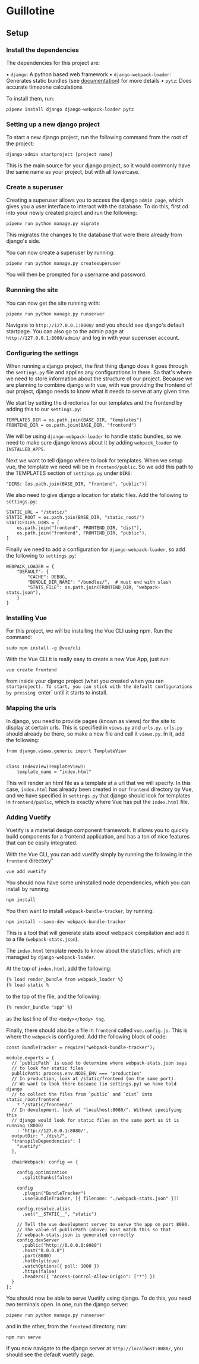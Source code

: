 # Guillotine

## Setup

### Install the dependencies

The dependencies for this project are:

• `django`: A python based web framework
• `django-webpack-loader`: Generates static bundles (see [documentation](https://github.com/owais/django-webpack-loader))
for more details
• `pytz`: Does accurate timezone calculations

To install them, run:

`pipenv install django django-webpack-loader pytz`

### Setting up a new django project

To start a new django project, run the following command from the root of the project:

`django-admin startproject [project name]`

This is the main source for your django project, so it would commonly have the same name as your project,
but with all lowercase. 

### Create a superuser

Creating a superuser allows you to access the django `admin page`, which gives you a user interface to interact 
with the database. To do this, first cd into your newly created project and run the following:

`pipenv run python manage.py migrate`

This migrates the changes to the database that were there already from django's side. 

You can now create a superuser by running:

`pipenv run python manage.py createsuperuser`

You will then be prompted for a username and password.

### Runnning the site

You can now get the site running with:

`pipenv run python manage.py runserver`

Navigate to `http://127.0.0.1:8000/` and you should see django's default startpage. You can also go to
the admin page at `http://127.0.0.1:8000/admin/` and log in with your superuser account.

### Configuring the settings

When running a django project, the first thing django does it goes through the `settings.py`
file and applies any configurations in there. So that's where we need to store information about
the structure of our project. Because we are planning to combine django with vue, with vue
providing the frontend of our project, django needs to know what it needs to serve at any
given time. 

We start by setting the directories for our templates and the frontend by adding this to our `settings.py`:

```
TEMPLATES_DIR = os.path.join(BASE_DIR, "templates")
FRONTEND_DIR = os.path.join(BASE_DIR, "frontend")
```

We will be using `django-webpack-loader` to handle static bundles, so we need to make sure django
knows about it by adding `webpack_loader` to `INSTALLED_APPS`.

Next we want to tell django where to look for templates. When we setup vue, the template we need will
be in `frontend/public`. So we add this path to the TEMPLATES section of `settings.py` under `DIRS`:

`"DIRS: [os.path.join(BASE_DIR, "frontend", "public")]`

We also need to give django a location for static files. Add the following to `settings.py`:

```
STATIC_URL = "/static/"
STATIC_ROOT = os.path.join(BASE_DIR, "static_root/")
STATICFILES_DIRS = [
    os.path.join("frontend", FRONTEND_DIR, "dist"),
    os.path.join("frontend", FRONTEND_DIR, "public"),
]
```

Finally we need to add a configuration for `django-webpack-loader`, so add the following to `settings.py`:

```
WEBPACK_LOADER = {
    "DEFAULT": {
        "CACHE": DEBUG,
        "BUNDLE_DIR_NAME": "/bundles/",  # must end with slash
        "STATS_FILE": os.path.join(FRONTEND_DIR, "webpack-stats.json"),
    }
}
```

### Installing Vue

For this project, we will be installing the Vue CLI using npm. Run the command:

`sudo npm install -g @vue/cli`

With the Vue CLI it is really easy to create a new Vue App, just run:

`vue create frontend`

from inside your django project (what you created when you ran `startproject). To start,
you can stick with the default configurations by pressing `enter` until it starts to install.

### Mapping the urls

In django, you need to provide pages (known as views) for the site to display at certain urls. This is specified in `views.py`
and `urls.py`. `urls.py` should already be there, so make a new file and call it `views.py`. In it, add the following:

```
from django.views.generic import TemplateView


class IndexView(TemplateView):
    template_name = "index.html"
```

This will render an html file as a template at a url that we will specify. In this case, `index.html` has already been created
in our `frontend` directory by Vue, and we have specified in `settings.py` that django should look for templates
in `frontend/public`, which is exactly where Vue has put the `index.html` file.


### Adding Vuetify

Vuetify is a material design component framework. It allows you to quickly build components for a frontend application,
and has a ton of nice features that can be easily integrated. 

With the Vue CLI, you can add vuetify simply by running the following in the `frontend` directory"

```
vue add vuetify
```

You should now have some uninstalled node dependencies, which you can install by running:

```
npm install
```

You then want to install `webpack-bundle-tracker`, by running:

```
npm install --save-dev webpack-bundle-tracker
```

This is a tool that will generate stats about webpack compilation and add it to a file (`webpack-stats.json`).

The `index.html` template needs to know about the staticfiles, which are managed by `django-webpack-loader`.

At the top of `index.html`, add the following:

```html
{% load render_bundle from webpack_loader %}
{% load static %
```

to the top of the file, and the following:

```html
{% render_bundle "app" %}
```

as the last line of the `<body></body> tag`.

Finally, there should also be a file in `frontend` called `vue.config.js`. This is where the `webpack` is configured. 
Add the following block of code:

```
const BundleTracker = require("webpack-bundle-tracker");

module.exports = {
  // `publicPath` is used to determine where webpack-stats.json says
  // to look for static files
  publicPath: process.env.NODE_ENV === 'production'
  // In production, look at /static/frontend (on the same port).
  // We want to look there because (in settings.py) we have told django
  // to collect the files from `public` and `dist` into static_root/frontend
    ? '/static/frontend/'
  // In development, look at "localhost:8080/". Without specifying this
  // django would look for static files on the same port as it is running (8000)
    : 'http://127.0.0.1:8080/',
  outputDir: "./dist/",
  "transpileDependencies": [
    "vuetify"
  ],

  chainWebpack: config => {

    config.optimization
      .splitChunks(false)

    config
      .plugin("BundleTracker")
      .use(BundleTracker, [{ filename: "./webpack-stats.json" }])

    config.resolve.alias
      .set("__STATIC__", "static")

    // Tell the vue development server to serve the app on port 8080.
    // The value of publicPath (above) must match this so that
    // webpack-stats.json is generated correctly
    config.devServer
      .public("http://0.0.0.0:8080")
      .host("0.0.0.0")
      .port(8080)
      .hotOnly(true)
      .watchOptions({ poll: 1000 })
      .https(false)
      .headers({ "Access-Control-Allow-Origin": ["*"] })
  }
};
```

You should now be able to serve Vuetify using django. To do this, you need two terminals open.
In one, run the django server:

```
pipenv run python manage.py runserver
```

and in the other, from the `frontend` directory, run:

```
npm run serve
```

If you now navigate to the django server at `http://localhost:8080/`, you should see the default vuetify page.








